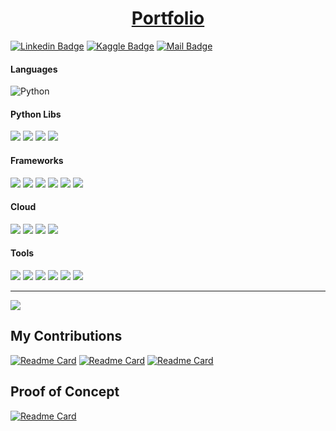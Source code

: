 <center><h1><a href = "https://mvmukesh.github.io/">Portfolio</a></h1></center>

[![Linkedin Badge](https://img.shields.io/badge/-LinkedIn-0e76a8?style=flat&amp;labelColor=0e76a8&amp;logo=linkedin&amp;logoColor=white)](https://www.linkedin.com/in/mukesh-manral/) 
[![Kaggle Badge](https://img.shields.io/badge/-Kaggle-0e76a8?style=flat&amp;labelColor=0e76a8&amp;logo=KAGGLE&amp;logoColor=white)](https://www.kaggle.com/mukeshmanral/code)
[![Mail Badge](https://img.shields.io/badge/-Connect-c0392b?style=flat&amp;labelColor=c0392b&amp;logo=gmail&amp;logoColor=white)](mailto:mukeshmanral777@gmail.com)


#### Languages
![Python](https://img.shields.io/badge/Python-FFD43B?style=flat&ampe&logo=python&logoColor=white)

<!-- #### Databases
![](https://img.shields.io/badge/MySQL-FFCC00?style=flat&amp&logo=MySQL&logoColor=red)
![](https://img.shields.io/badge/MongoDB-FFCC00?style=flat&amp&logo=MongoDB&logoColor=red)-->

#### Python Libs
![](https://img.shields.io/badge/Numpy-777BB4?style=flat&amp&logo=numpy&logoColor=white)
![](https://img.shields.io/badge/Pandas-2C2D72?style=flat&amp&logo=pandas&logoColor=white)
![](https://img.shields.io/badge/Scipy-blue?style=flat&amp&logo=Scipy&logoColor=white) 
![](https://img.shields.io/badge/Sqlite3-blue?style=flat&amp&logo=sqlite&logoColor=white)


#### Frameworks
![](https://img.shields.io/badge/Scikit_learn-F7931E?style=flat&amp&logo=scikit-learn&logoColor=white)
![](https://img.shields.io/badge/TensorFlow-FF6F00?style=flat&amp&logo=TensorFlow&logoColor=white)
![](https://img.shields.io/badge/Keras-D0000d?style=flat&amp&logo=Keras&logoColor=white)
![](https://img.shields.io/badge/OpenCv-orange?style=flat&amp&logo=opencv&logoColor=white)
![](https://img.shields.io/badge/Spacy-orange?style=flat&amp&logo=Spacy&logoColor=white)
![](https://img.shields.io/badge/Streamlit-FF4B4B?style=flat&amp&logo=Streamlit&logoColor=white)


#### Cloud
![](https://img.shields.io/badge/AWS-blue?style=flat&amp&logo=microsoft-excel&logoColor=white)
![](https://img.shields.io/badge/AWS_Sagemaker-F9AB00?style=fflat&amp&logo=googlecolab&color=525252)
![](https://img.shields.io/badge/AWS_Lambda-F9ABd0?style=fflat&amp&logo=googlecolab&color=525252)
![](https://img.shields.io/badge/AWS_API's-F9ABd0?style=fflat&amp&logo=googlecolab&color=525252)

#### Tools
![](https://img.shields.io/badge/Tableau-F2C811?style=flat&amp&logo=Power%20BI&logoColor=white)
![](https://img.shields.io/badge/Jupyter-F37626.svg?&style=flat&amp&logo=Jupyter&logoColor=white)
![](https://img.shields.io/badge/Colab-F9AB00?style=fflat&amp&logo=googlecolab&color=525252)
![](https://img.shields.io/badge/Pycharm-orange?style=flat&amp&logo=Pycharm&logoColor=white)
![](https://img.shields.io/badge/VisualStudio-orange?style=flat&amp&logo=VisualStudio&logoColor=white)
![](https://img.shields.io/badge/Spyder-orange?style=flat&amp&logo=SpyderIDE&logoColor=white)

---
![](https://github-profile-summary-cards.vercel.app/api/cards/profile-details?username=MvMukesh&theme=dracula)

## My Contributions
[![Readme Card](https://github-readme-stats.vercel.app/api/pin/?username=MvMukesh&repo=Manralai&theme=dracula)](https://github.com/MvMukesh/Manralai)
[![Readme Card](https://github-readme-stats.vercel.app/api/pin/?username=MvMukesh&repo=ProblemSolving-FrameWork-ML&theme=dracula)](https://github.com/MvMukesh/ProblemSolving-FrameWork-ML)
[![Readme Card](https://github-readme-stats.vercel.app/api/pin/?username=MvMukesh&repo=FeatureEngineering-Framework-ML&theme=dracula)](https://github.com/MvMukesh/FeatureEngineering-Framework-ML)

## Proof of Concept
[![Readme Card](https://github-readme-stats.vercel.app/api/pin/?username=MvMukesh&repo=Any-Financial-Document-Data-Extractor&theme=dracula)](https://github.com/MvMukesh/Any-Financial-Document-Data-Extractor)
